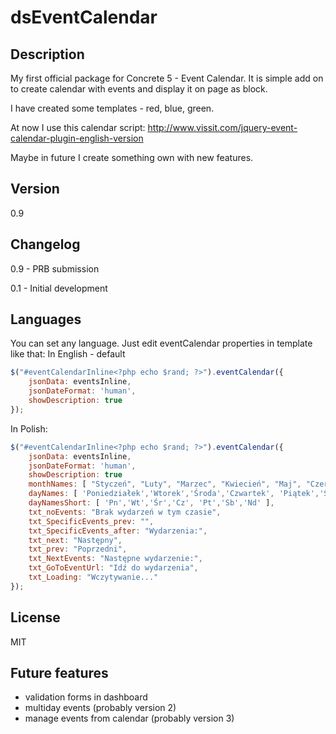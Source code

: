 dsEventCalendar
================

Description
----
My first official package for Concrete 5 - Event Calendar.
It is simple add on to create calendar with events and display it on page as block.

I have created some templates - red, blue, green.

At now I use this calendar script:
http://www.vissit.com/jquery-event-calendar-plugin-english-version

Maybe in future I create something own with new features.

Version
----
0.9

Changelog
----
0.9 - PRB submission

0.1 - Initial development 

Languages
----
You can set any language. Just edit eventCalendar properties in template like that:
In English - default
```javascript
$("#eventCalendarInline<?php echo $rand; ?>").eventCalendar({
    jsonData: eventsInline,
    jsonDateFormat: 'human',
    showDescription: true
});
```
In Polish:
```javascript
$("#eventCalendarInline<?php echo $rand; ?>").eventCalendar({
    jsonData: eventsInline,
    jsonDateFormat: 'human',
    showDescription: true
    monthNames: [ "Styczeń", "Luty", "Marzec", "Kwiecień", "Maj", "Czerwiec","Lipiec", "Sierpień", "Wrzesień", "Październik", "Listopad", "Grudzień" ],  
    dayNames: [ 'Poniedziałek','Wtorek','Środa','Czwartek', 'Piątek','Sobota','Niedziela' ],  
    dayNamesShort: [ 'Pn','Wt','Śr','Cz', 'Pt','Sb','Nd' ],  
    txt_noEvents: "Brak wydarzeń w tym czasie",  
    txt_SpecificEvents_prev: "",
    txt_SpecificEvents_after: "Wydarzenia:",
    txt_next: "Następny",
    txt_prev: "Poprzedni",
    txt_NextEvents: "Następne wydarzenie:",
    txt_GoToEventUrl: "Idź do wydarzenia",
    txt_Loading: "Wczytywanie..."
});
```

License
----
MIT

Future features
----
* validation forms in dashboard
* multiday events (probably version 2)
* manage events from calendar (probably version 3)